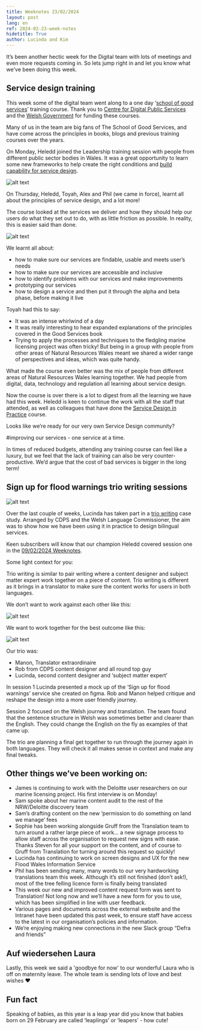 ```yaml
---
title: Weeknotes 23/02/2024
layout: post
lang: en
ref: 2024-02-23-week-notes
hidetitle: True
author: Lucinda and Kim
---
```


It’s been another hectic week for the Digital team with lots of meetings and even more requests coming in. So lets jump right in and let you know what we've been doing this week. 

## Service design training

This week some of the digital team went along to a one day ‘[school of good services](https://good.services/blog)’ training course. Thank you to [Centre for Digital Public Services](https://digitalpublicservices.gov.wales/home) and the [Welsh Government](https://www.gov.wales/) for funding these courses.

Many of us in the team are big fans of The School of Good Services, and have come across the principles in books, blogs and previous training courses over the years. 

On Monday, Heledd joined the Leadership training session with people from different public sector bodies in Wales. It was a great opportunity to learn some new frameworks to help  create the right conditions and [build capability for service design](https://good.services/blog/how-to-build-design-capability-step-by-step).

![alt text](https://github.com/nrw-digital/week-notes/blob/20d282e4df3492b479799307d105b25b984f5213/images/23-02-2024-001.png?raw=true)

On Thursday, Heledd, Toyah, Alex and Phil (we came in force), learnt all about the principles of service design, and a lot more!

The course looked at the services we deliver and how they should help our users do what they set out to do, with as little friction as possible. In reality, this is easier said than done.

![alt text](https://github.com/nrw-digital/week-notes/blob/a838d57283612bfdc2ccaa9a1deace6f40c5e995/images/23-02-2024-002.png?raw=true)

We learnt all about:

+ how to make sure our services are findable, usable and meets user’s needs
+ how to make sure our services are accessible and inclusive
+ how to identify problems with our services and make improvements
+ prototyping our services
+ how to design a service and then put it through the alpha and beta phase, before making it live

Toyah had this to say:

+ It was an intense whirlwind of a day
+ It was really interesting to hear expanded explanations of the principles covered in the Good Services book
+ Trying to apply the processes and techniques to the fledgling marine licensing project was often tricky! But being in a group with people from other areas of Natural Resources Wales meant we shared a wider range of perspectives and ideas, which was quite handy.

What made the course even better was the mix of people from different areas of Natural Resources Wales learning together. We had people from digital, data, technology and regulation all learning about service design.

Now the course is over there is a lot to digest from all the learning we have had this week. Heledd is keen to continue the work with all the staff that attended, as well as colleagues that have done the [Service Design in Practice](https://www.weareserviceworks.com/service-design-in-practice) course.  

Looks like we’re ready for our very own Service Design community? 

#improving our services - one service at a time.

In times of reduced budgets, attending any training course can feel like a luxury, but we feel that the lack of training can also be very counter-productive. We’d argue that the cost of bad services is bigger in the long term!

## Sign up for flood warnings trio writing sessions

![alt text](https://github.com/nrw-digital/week-notes/blob/fd7210a7cabb77c6e033541652557a6c3a4ba0e4/images/23-02-2024-003.PNG?raw=true)

Over the last couple of weeks, Lucinda has taken part in a [trio writing](https://bookshop.org/p/books/trio-writing-designing-bilingual-content-for-user-centred-services-robert-mills/20849184) case study. Arranged by CDPS and the Welsh Language Commissioner, the aim was to show how we have been using it in practice to design bilingual services.

Keen subscribers will know that our champion Heledd covered session one in the [09/02/2024 Weeknotes](https://nrw-digital.github.io/week-notes/en/updates/2024/02/09/week-notes.html).

Some light context for you:

Trio writing is similar to pair writing where a content designer and subject matter expert work together on a piece of content. Trio writing is different as it brings in a translator to make sure the content works for users in both languages.

We don’t want to work against each other like this:

![alt text](https://github.com/nrw-digital/week-notes/blob/c72bc536e2addb2e2540fc9a38c705926c2ef8f3/images/23-02-2024-004.png?raw=true)

We want to work together for the best outcome like this: 

![alt text](https://github.com/nrw-digital/week-notes/blob/c72bc536e2addb2e2540fc9a38c705926c2ef8f3/images/23-02-2024-005.png?raw=true)

Our trio was:

+ Manon, Translator extraordinaire
+ Rob from CDPS content designer and all round top guy
+ Lucinda, second content designer and ‘subject matter expert’ 

In session 1 Lucinda presented a mock up of the ‘Sign up for flood warnings’ service she created on figma. Rob and Manon helped critique and reshape the design into a more user friendly journey.

Session 2 focused on the Welsh journey and translation. The team found that the sentence structure in Welsh was sometimes better and clearer than the English. They could change the English on the fly as examples of that came up.

The trio are planning a final get together to run through the journey again in both languages. They will check it all makes sense in context and make any final tweaks.

## Other things we’ve been working on:

+ James is continuing to work with the Deloitte user researchers on our marine licensing project. His first interview is on Monday!
+ Sam spoke about her marine content audit to the rest of the NRW/Deloitte discovery team
+ Sam’s drafting content on the new ‘permission to do something on land we manage’ fees
+ Sophie has been working alongside Gruff from the Translation team to turn around a rather large piece of work… a new signage process to allow staff across the organisation to request new signs with ease. Thanks Steven for all your support on the content, and of course to Gruff from Translation for turning around this request so quickly!
+ Lucinda has continuing to work on screen designs and UX for the new Flood Wales Information Service
+ Phil has been sending many, many words to our very hardworking translations team this week. Although it’s still not finished (don’t ask!), most of the tree felling licence form is finally being translated
+ This week our new and improved content request form was sent to Translation! Not long now and we’ll have a new form for you to use, which has been simplified in line with user feedback.
+ Various pages and documents across the external website and the Intranet have been updated this past week, to ensure staff have access to the latest in our organisation’s policies and information.
+ We’re enjoying making new connections in the new Slack group “Defra and friends”

## Auf wiedersehen Laura

Lastly, this week we said a 'goodbye for now' to our wonderful Laura who is off on maternity leave. The whole team is sending lots of love and best wishes ❤️

## Fun fact

Speaking of babies, as this year is a leap year did you know that babies born on 29 February are called ‘leaplings’ or ‘leapers’ - how cute!
